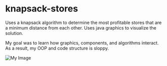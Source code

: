 # knapsack-stores
Uses a knapsack algorithm to determine the most profitable stores that are a minimum distance from each other. Uses java graphics to visualize the solution.

My goal was to learn how graphics, components, and algorithms interact. As a result, my OOP and code structure is sloppy.

![My Image](knapsack-algorithm-image.png)
